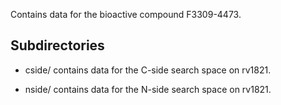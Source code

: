 Contains data for the bioactive compound F3309-4473.

## Subdirectories

- cside/ contains data for the C-side search space on rv1821.

- nside/ contains data for the N-side search space on rv1821.

